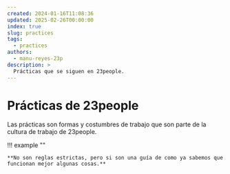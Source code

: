 ```yaml
---
created: 2024-01-16T11:08:36
updated: 2025-02-26T00:00:00
index: true
slug: practices
tags: 
  - practices
authors:
  - manu-reyes-23p
description: >
  Prácticas que se siguen en 23people.
---
```


# Prácticas de 23people

Las prácticas son formas y costumbres de trabajo que son parte de la cultura de trabajo de 23people.

!!! example ""

    **No son reglas estrictas, pero si son una guía de como ya sabemos que funcionan mejor algunas cosas.**
